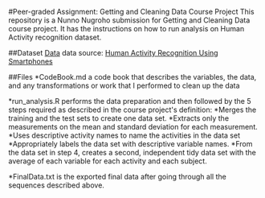 #Peer-graded Assignment: Getting and Cleaning Data Course Project
This repository is a Nunno Nugroho submission for Getting and Cleaning Data course project. It has the instructions on how to run analysis on Human Activity recognition dataset.

##Dataset
[Data](https://d396qusza40orc.cloudfront.net/getdata%2Fprojectfiles%2FUCI%20HAR%20Dataset.zip)
data source: [Human Activity Recognition Using Smartphones](http://archive.ics.uci.edu/ml/datasets/Human+Activity+Recognition+Using+Smartphones)

##Files
*CodeBook.md a code book that describes the variables, the data, and any transformations or work that I performed to clean up the data

*run_analysis.R performs the data preparation and then followed by the 5 steps required as described in the course project's definition:
  *Merges the training and the test sets to create one data set.
  *Extracts only the measurements on the mean and standard deviation for each measurement.
  *Uses descriptive activity names to name the activities in the data set
  *Appropriately labels the data set with descriptive variable names.
  *From the data set in step 4, creates a second, independent tidy data set with the average of each variable for each activity and each subject.
  
*FinalData.txt is the exported final data after going through all the sequences described above.